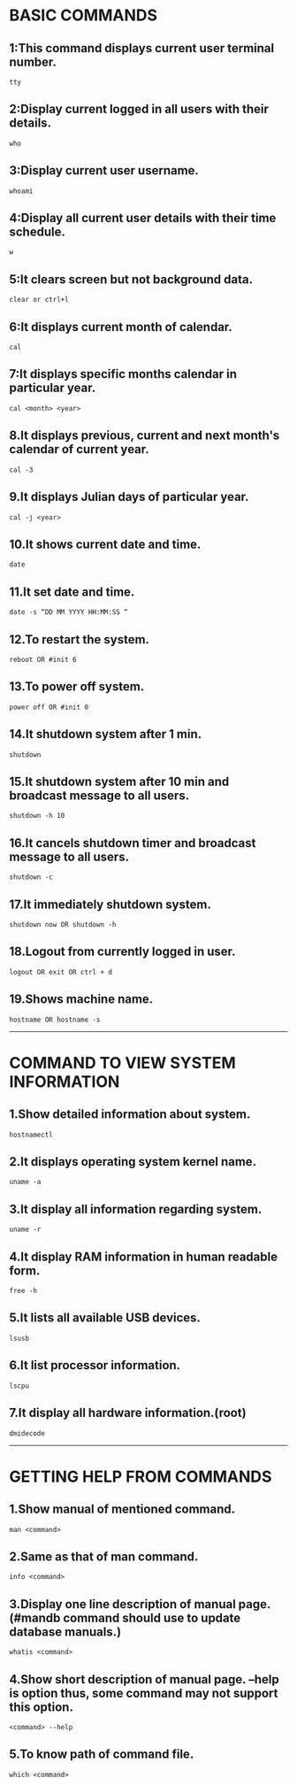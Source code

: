 # BASIC COMMANDS

## 1:This command displays current user terminal number.
```
tty
```
## 2:Display current logged in all users with their details.
```
who
```
## 3:Display current user username.
```
whoami
```
## 4:Display all current user details with their time schedule.
```
w
```
## 5:It clears screen but not background data.
```
clear or ctrl+l
```
## 6:It displays current month of calendar.
```
cal
```
## 7:It displays specific months calendar in particular year.
```
cal <month> <year>
```
## 8.It displays previous, current and next month's calendar of current year.
```
cal -3
```
## 9.It displays Julian days of particular year.
```
cal -j <year>
```
## 10.It shows current date and time.
```
date
```
## 11.It set date and time.
```
date -s “DD MM YYYY HH:MM:SS “
```
## 12.To restart the system.
```
reboot OR #init 6
```
## 13.To power off system.
```
power off OR #init 0
```
## 14.It shutdown system after 1 min.
```
shutdown
```
## 15.It shutdown system after 10 min and broadcast message to all users.
```
shutdown -h 10
```
## 16.It cancels shutdown timer and broadcast message to all users.
```
shutdown -c
```
## 17.It immediately shutdown system.
```
shutdown now OR shutdown -h
```
## 18.Logout from currently logged in user.
```
logout OR exit OR ctrl + d
```
## 19.Shows machine name.
```
hostname OR hostname -s
```
---

# COMMAND TO VIEW SYSTEM INFORMATION

## 1.Show detailed information about system.
```
hostnamectl
```
## 2.It displays operating system kernel name.
```
uname -a
```
## 3.It display all information regarding system.
```
uname -r
```
## 4.It display RAM information in human readable form.
```
free -h
```
## 5.It lists all available USB devices.
```
lsusb
```
## 6.It list processor information.
```
lscpu
```
## 7.It display all hardware information.(root)
```
dmidecode
```
---
# GETTING HELP FROM COMMANDS

## 1.Show manual of mentioned command.
```
man <command>
```
## 2.Same as that of man command.
```
info <command>
```
## 3.Display one line description of manual page. (#mandb command should use to update database manuals.)
```
whatis <command>
```
## 4.Show short description of manual page. –help is option thus, some command may not support this option.
```
<command> --help
```
## 5.To know path of command file.
```
which <command>
```














































